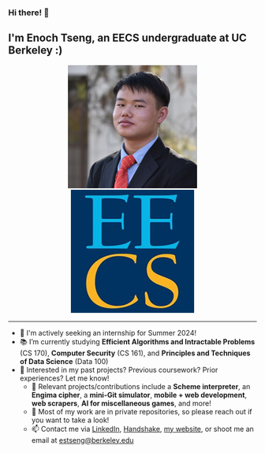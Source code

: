 ### Hi there! 👋

## I'm Enoch Tseng, an EECS undergraduate at UC Berkeley :)



<p align="center">
  <img src="Enoch_Headshot.jpg" alt="Picture of Enoch Tseng" height="250" width="262" />
  <img src="EECS_Logo.jpg" alt="EECS" height="250" width="250" />
</p>

---

- 🔎 I'm actively seeking an internship for Summer 2024!
- 📚 I’m currently studying **Efficient Algorithms and Intractable Problems** (CS 170), **Computer Security** (CS 161), and **Principles and Techniques of Data Science** (Data 100)
- 🧐 Interested in my past projects? Previous coursework? Prior experiences? Let me know!
  - 🚀 Relevant projects/contributions include a **Scheme interpreter**, an **Engima cipher**, a **mini-Git simulator**, **mobile + web development**, **web scrapers**, **AI for miscellaneous games**, and more!
  - 🏰 Most of my work are in private repositories, so please reach out if you want to take a look!
  - 📫 Contact me via [LinkedIn](https://www.linkedin.com/in/enoch-tseng/), [Handshake](https://app.joinhandshake.com/stu/users/33148613), [my website](https://enoch-tseng.github.io/), or shoot me an email at estseng@berkeley.edu

<!--
**enoch-tseng/enoch-tseng** is a ✨ _special_ ✨ repository because its `README.md` (this file) appears on your GitHub profile.

Here are some ideas to get you started:

- 🔭 I’m currently working on ...
- 🌱 I’m currently learning ...
- 👯 I’m looking to collaborate on ...
- 🤔 I’m looking for help with ...
- 💬 Ask me about ...
- 📫 How to reach me: ...
- 😄 Pronouns: ...
- ⚡ Fun fact: ...
-->
